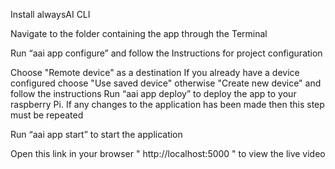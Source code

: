 Install alwaysAI CLI

Navigate to the folder containing the app through the Terminal

Run “aai app configure” and follow the Instructions for project configuration

Choose "Remote device" as a destination
If you already have a device configured choose "Use saved device" otherwise "Create new device" and follow the instructions
Run “aai app deploy” to deploy the app to your raspberry Pi. If any changes to the application has been made then this step must be repeated

Run “aai app start” to start the application

Open this link in your browser " http://localhost:5000 " to view the live video
